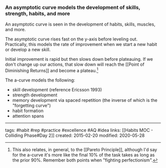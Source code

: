 ### An asymptotic curve models the development of skills, strength, habits, and more
An asymptotic curve is seen in the development of habits, skills,  muscles, and more.

The asymptotic curve rises fast on the y-axis before leveling out. Practically, this models the rate of improvement when we start a new habit or develop a new skill.

Initial improvement is rapid but then slows down before plateauing. If we don't change up our actions, that slow down will reach the [[Point of Diminishing Returns]] and become a plateau.[^1]

The a-curve models the following:
- skill development (reference Ericsson 1993)
- strength development
- memory development via spaced repetition (the inverse of which is the "forgetting curve")
- habit formation
- attention spans

---
tags: #habit #rep #practice #excellence #AQ #idea
links: [[Habits MOC - Colliding Phase#Day 2]]
created: 2015-02-20
modified: 2020-05-28

[^1]: This also relates, in general, to the [[Pareto Principle]], although I'd say for the a-curve it's more like the final 10% of the task takes as long as the prior 90%. Remember both points when "fighting perfectionism".